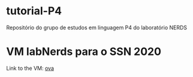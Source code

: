 # tutorial-P4
Repositório do grupo de estudos em linguagem P4 do laboratório NERDS


# VM labNerds para o SSN 2020

Link to the VM: [ova](https://drive.google.com/file/d/1dgatr8ZcfA_oWrCaTsr9koxKqLCTJxvt/view?usp=sharing)
